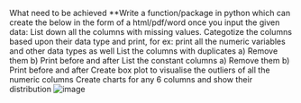 What need to be achieved
**Write a function/package in python which can create the below in the form of a html/pdf/word once you input the given data:
  List down all the columns with missing values.
  Categotize the columns based upon their data type and print, for ex: print all the numeric variables and other data types as well
  List the columns with duplicates a) Remove them b) Print before and after
  List the constant columns a) Remove them b) Print before and after
  Create box plot to visualise the outliers of all the numeric columns
  Create charts for any 6 columns and show their distribution
![image](https://github.com/user-attachments/assets/c36c58e2-0877-4d4b-8881-b867d96a5183)
